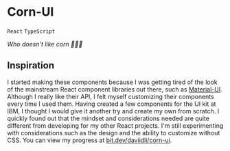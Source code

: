 # Corn-UI

`React` `TypeScript`

_Who doesn't like corn 🌽🌽🌽_

## Inspiration

I started making these components because I was getting tired of the look of the mainstream React component libraries out there, such as [Material-UI](https://material-ui.com/). Although I really like their API, I felt myself customizing their components every time I used them. Having created a few components for the UI kit at IBM, I thought I would give it another try and create my own from scratch. I quickly found out that the mindset and considerations needed are quite different from developing for my other React projects. I'm still experimenting with considerations such as the design and the ability to customize without CSS. You can view my progress at [bit.dev/daviidli/corn-ui](https://bit.dev/daviidli/corn-ui).